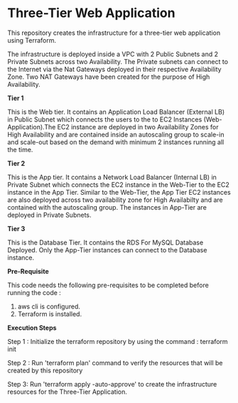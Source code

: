 # Three-Tier Web Application

This repository creates the infrastructure for a three-tier web application using Terraform.

The infrastructure is deployed inside a VPC with 2 Public Subnets and 2 Private Subnets across two Availability. The Private subnets can connect to the Internet via the Nat Gateways deployed in their respective Availability Zone. Two NAT Gateways have been created for the purpose of High Availability.

**Tier 1**

This is the Web tier. It contains an Application Load Balancer (External LB) in Public Subnet which connects the users to the to EC2 Instances (Web-Application).The EC2 instance are deployed in two Availability Zones for High Availability and are contained inside an autoscaling group to scale-in and scale-out based on the demand with minimum 2 instances running all the time.

**Tier 2**

This is the App tier. It contains a Network Load Balancer (Internal LB) in Private Subnet which connects the EC2 instance in the Web-Tier to the EC2 instance in the App Tier. Similar to the Web-Tier, the App Tier EC2 instances are also deployed across two availability zone for High Availabilty and are contained with the autoscaling group.  The instances in App-Tier are deployed in Private Subnets.

**Tier 3**

This is the Database Tier. It contains the RDS For MySQL Database Deployed. Only the App-Tier instances can connect to the Database instance.

**Pre-Requisite**

This code needs the following pre-requisites to be completed before running the code :
  1. aws cli is configured.
  2. Terraform is installed.

**Execution Steps**

Step 1 :  Initialize the terraform repository by using the command :
    terraform init
    
Step 2 : Run 'terraform plan' command to verify the resources that will be created by this repository

Step 3:  Run 'terraform apply -auto-approve' to create the infrastructure resources for the Three-Tier Application.
